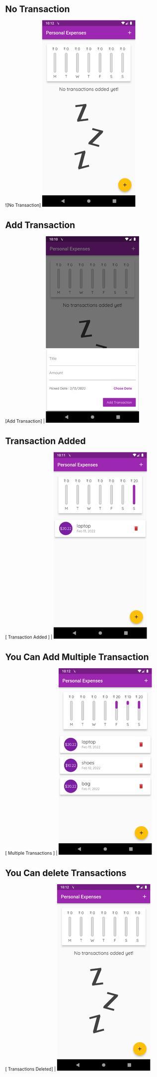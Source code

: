# No Transaction

![No Transaction] <img src="screenshots\Screenshot_1644770532.png" height= "600"/>



# Add Transaction

[Add Transaction] | <img src="screenshots\Screenshot_1644770439.png" height= "600"/>

# Transaction Added

[ Transaction Added ] | <img src="screenshots\Screenshot_1644770467.png" height= "600"/>

# You Can Add Multiple Transaction

[ Multiple Transactions ] | <img src="screenshots\Screenshot_1644770526.png" height= "600"/>

# You Can delete Transactions

[ Transactions Deleted] | <img src="screenshots\Screenshot_1644770532.png" height= "600"/>